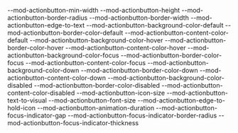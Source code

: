 --mod-actionbutton-min-width
--mod-actionbutton-height
--mod-actionbutton-border-radius
--mod-actionbutton-border-width
--mod-actionbutton-edge-to-text
--mod-actionbutton-background-color-default
--mod-actionbutton-border-color-default
--mod-actionbutton-content-color-default
--mod-actionbutton-background-color-hover
--mod-actionbutton-border-color-hover
--mod-actionbutton-content-color-hover
--mod-actionbutton-background-color-focus
--mod-actionbutton-border-color-focus
--mod-actionbutton-content-color-focus
--mod-actionbutton-background-color-down
--mod-actionbutton-border-color-down
--mod-actionbutton-content-color-down
--mod-actionbutton-background-color-disabled
--mod-actionbutton-border-color-disabled
--mod-actionbutton-content-color-disabled
--mod-actionbutton-icon-size
--mod-actionbutton-text-to-visual
--mod-actionbutton-font-size
--mod-actionbutton-edge-to-hold-icon
--mod-actionbutton-animation-duration
--mod-actionbutton-focus-indicator-gap
--mod-actionbutton-focus-indicator-border-radius
--mod-actionbutton-focus-indicator-thickness